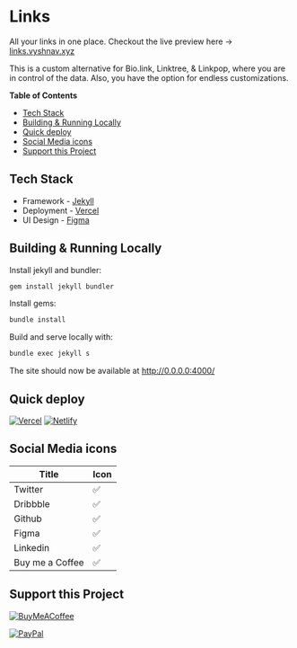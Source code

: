 # Links
All your links in one place. Checkout the live preview here -> [links.vyshnav.xyz](https://links.vyshnav.xyz/)

This is a custom alternative for Bio.link, Linktree, & Linkpop, where you are in control of the data. Also, you have the option for endless customizations.

**Table of Contents**
  - [Tech Stack](#tech-stack)
  - [Building & Running Locally](#building--running-locally)
  - [Quick deploy](#quick-deploy)
  - [Social Media icons](#social-media-icons)
  - [Support this Project](#support-this-project)

## Tech Stack

* Framework - [Jekyll](https://jekyllrb.com/)
* Deployment - [Vercel](https://vercel.com/)
* UI Design - [Figma](https://www.figma.com/community/file/1140170887273934289)

## Building & Running Locally

Install jekyll and bundler:
```bash
gem install jekyll bundler
```

Install gems:
```bash
bundle install
```

Build and serve locally with:
```bash
bundle exec jekyll s
```

The site should now be available at http://0.0.0.0:4000/

## Quick deploy

[![Vercel](https://img.shields.io/badge/vercel-%23000000.svg?style=for-the-badge&logo=vercel&logoColor=white)](https://vercel.com/import/git?s=https://github.com/vyshnav2255/links) [![Netlify](https://img.shields.io/badge/netlify-%23000000.svg?style=for-the-badge&logo=netlify&logoColor=#00C7B7)](https://app.netlify.com/start/deploy?repository=https://github.com/vyshnav2255/links)

## Social Media icons
| Title             |    Icon    | 
| ---------         | ---------- |
|  Twitter          |      ✅    |
|  Dribbble         |      ✅    |
|  Github           |      ✅    |
|  Figma            |      ✅    | 
|  Linkedin         |      ✅    | 
|  Buy me a Coffee  |      ✅    |

## Support this Project

[![BuyMeACoffee](https://img.shields.io/badge/Buy%20Me%20a%20Coffee-ffdd00?style=for-the-badge&logo=buy-me-a-coffee&logoColor=black)](https://www.buymeacoffee.com/vyshnav)

[![PayPal](https://img.shields.io/badge/PayPal-00457C?style=for-the-badge&logo=paypal&logoColor=white)](https://paypal.me/vyshnavg1)